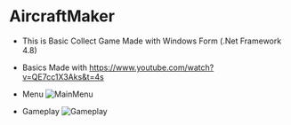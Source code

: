 # AircraftMaker

- This is Basic Collect Game Made with Windows Form (.Net Framework 4.8)
- Basics Made with https://www.youtube.com/watch?v=QE7cc1X3Aks&t=4s


- Menu 
![MainMenu](https://user-images.githubusercontent.com/95095606/166309576-834e07fe-42be-4967-8c19-7a57c853d245.jpg)



- Gameplay
![Gameplay](https://user-images.githubusercontent.com/95095606/166309648-c1cb40e7-947c-4c32-8b9b-25be2c4427f0.jpg)
